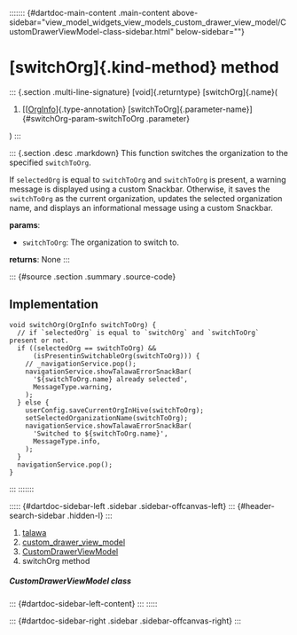 ::::::: {#dartdoc-main-content .main-content above-sidebar="view_model_widgets_view_models_custom_drawer_view_model/CustomDrawerViewModel-class-sidebar.html" below-sidebar=""}
<div>

# [switchOrg]{.kind-method} method

</div>

::: {.section .multi-line-signature}
[void]{.returntype} [switchOrg]{.name}(

1.  [[[OrgInfo](../../models_organization_org_info/OrgInfo-class.html)]{.type-annotation}
    [switchToOrg]{.parameter-name}]{#switchOrg-param-switchToOrg
    .parameter}

)
:::

::: {.section .desc .markdown}
This function switches the organization to the specified `switchToOrg`.

If `selectedOrg` is equal to `switchToOrg` and `switchToOrg` is present,
a warning message is displayed using a custom Snackbar. Otherwise, it
saves the `switchToOrg` as the current organization, updates the
selected organization name, and displays an informational message using
a custom Snackbar.

**params**:

-   `switchToOrg`: The organization to switch to.

**returns**: None
:::

::: {#source .section .summary .source-code}
## Implementation

``` language-dart
void switchOrg(OrgInfo switchToOrg) {
  // if `selectedOrg` is equal to `switchOrg` and `switchToOrg` present or not.
  if ((selectedOrg == switchToOrg) &&
      (isPresentinSwitchableOrg(switchToOrg))) {
    // _navigationService.pop();
    navigationService.showTalawaErrorSnackBar(
      '${switchToOrg.name} already selected',
      MessageType.warning,
    );
  } else {
    userConfig.saveCurrentOrgInHive(switchToOrg);
    setSelectedOrganizationName(switchToOrg);
    navigationService.showTalawaErrorSnackBar(
      'Switched to ${switchToOrg.name}',
      MessageType.info,
    );
  }
  navigationService.pop();
}
```
:::
:::::::

::::: {#dartdoc-sidebar-left .sidebar .sidebar-offcanvas-left}
::: {#header-search-sidebar .hidden-l}
:::

1.  [talawa](../../index.html)
2.  [custom_drawer_view_model](../../view_model_widgets_view_models_custom_drawer_view_model/)
3.  [CustomDrawerViewModel](../../view_model_widgets_view_models_custom_drawer_view_model/CustomDrawerViewModel-class.html)
4.  switchOrg method

##### CustomDrawerViewModel class

::: {#dartdoc-sidebar-left-content}
:::
:::::

::: {#dartdoc-sidebar-right .sidebar .sidebar-offcanvas-right}
:::

